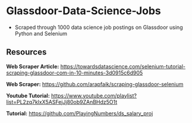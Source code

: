 # Glassdoor-Data-Science-Jobs
* Scraped through 1000 data science job postings on Glassdoor using Python and Selenium



## Resources
**Web Scraper Article:** https://towardsdatascience.com/selenium-tutorial-scraping-glassdoor-com-in-10-minutes-3d0915c6d905

**Web Scraper:** https://github.com/arapfaik/scraping-glassdoor-selenium

**Youtube Tutorial:** https://www.youtube.com/playlist?list=PL2zq7klxX5ASFejJj80ob9ZAnBHdz5O1t

**Tutorial:** https://github.com/PlayingNumbers/ds_salary_proj

